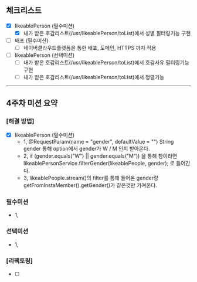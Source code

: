 ## 체크리스트

- [x] likeablePerson (필수미션)
  - [x] 내가 받은 호감리스트(/usr/likeablePerson/toList)에서 성별 필터링기능 구현
- [ ] 배포 (필수미션)
  - [ ] 네이버클라우드플랫폼을 통한 배포, 도메인, HTTPS 까지 적용
- [ ] likeablePerson (선택미션)
  - [ ] 내가 받은 호감리스트(/usr/likeablePerson/toList)에서 호감사유 필터링기능 구현
  - [ ] 내가 받은 호감리스트(/usr/likeablePerson/toList)에서 정렬기능

---

## 4주차 미션 요약

### [해결 방법]

- [x] likeablePerson (필수미션)
  - 1, @RequestParam(name = "gender", defaultValue = "") String gender 통해 option에서 gender가 W / M 인지 받아온다.
  - 2, if (gender.equals("W") || gender.equals("M")) 을 통해 참이라면 likeablePersonService.filterGender(likeablePeople, gender); 로 들어간다.
  - 3, likeablePeople.stream()의 filter를 통해 들어온 gender랑 getFromInstaMember().getGender()가 같은것만 가져온다.
 
### 필수미션

- 1, 

### 선택미션

- 1,

### [리팩토링]
- [ ] 
